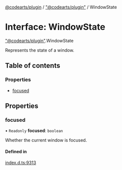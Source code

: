 [@codearts/plugin](../README.md) / ["@codearts/plugin"](../modules/_codearts_plugin_.md) / WindowState

# Interface: WindowState

["@codearts/plugin"](../modules/_codearts_plugin_.md).WindowState

Represents the state of a window.

## Table of contents

### Properties

- [focused](codearts_plugin_.WindowState.md#focused)

## Properties

### focused

• `Readonly` **focused**: `boolean`

Whether the current window is focused.

#### Defined in

[index.d.ts:9313](https://github.com/huaweicloud/cloudide-plugin-api/blob/5055bbd/index.d.ts#L9313)
